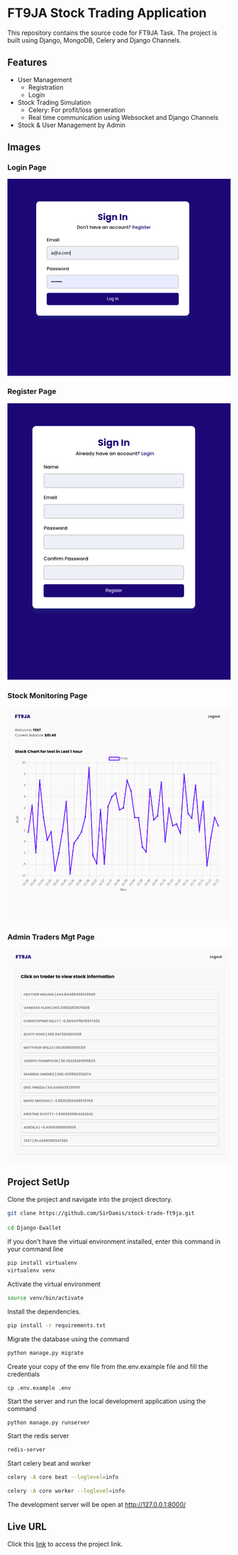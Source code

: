 # FT9JA Stock Trading Application
This repository contains the source code for FT9JA Task.
The project is built using Django, MongoDB, Celery and Django Channels.

## Features
* User Management
  * Registration
  * Login
* Stock Trading Simulation
  * Celery: For profit/loss generation
  * Real time communication using Websocket and Django Channels
* Stock & User Management by Admin


## Images
### Login Page
![Login Page](/static/images/login.png)
### Register Page
![Signup Page](/static/images/register.png)
### Stock Monitoring Page
![Stock Monitor Page](/static/images/stock-monitor.png)
### Admin Traders Mgt Page
![Admin Dashboard Page](/static/images/admin-trader-mgt.png)

## Project SetUp

Clone the project and navigate into the project directory.
```bash
git clone https://github.com/SirDamis/stock-trade-ft9ja.git

cd Django-Ewallet
```
If you don't have the virtual environment installed, enter this command in your command line
```bash
pip install virtualenv
virtualenv venv
```

Activate the virtual environment
```bash
source venv/bin/activate
```


Install the dependencies.

```bash
pip install -r requirements.txt
```

Migrate the database using the command

```bash
python manage.py migrate
```
Create your copy of the env file from the.env.example file and fill the credentials
```
cp .env.example .env
```


Start the server and run the local development application using the command
```bash
python manage.py runserver
```

Start the redis server
```bash
redis-server
```

Start celery beat and worker
```bash
celery -A core beat --loglevel=info
```
```bash
celery -A core worker --loglevel=info
```

The development server will be open at http://127.0.0.1:8000/

## Live URL
Click this [link](/schema/swagger-ui/) to access the project link.
